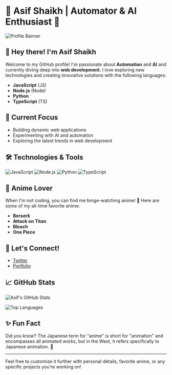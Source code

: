 # 🌟 Asif Shaikh | Automator & AI Enthusiast 🌟

![Profile Banner](https://i.pinimg.com/originals/48/06/28/4806281eb51778bda242a5bb90284a97.jpg)

## 👋 Hey there! I'm Asif Shaikh

Welcome to my GitHub profile! I'm passionate about **Automation** and **AI** and currently diving deep into **web development**. I love exploring new technologies and creating innovative solutions with the following languages:

- **JavaScript** (JS)
- **Node.js** (Node)
- **Python**
- **TypeScript** (TS)

## 🚀 Current Focus

- Building dynamic web applications
- Experimenting with AI and automation
- Exploring the latest trends in web development

## 🛠️ Technologies & Tools

![JavaScript](https://img.shields.io/badge/JavaScript-F7DF1C?style=flat-square&logo=javascript&logoColor=000000)
![Node.js](https://img.shields.io/badge/Node.js-339933?style=flat-square&logo=node.js&logoColor=ffffff)
![Python](https://img.shields.io/badge/Python-3776AB?style=flat-square&logo=python&logoColor=ffffff)
![TypeScript](https://img.shields.io/badge/TypeScript-3178C6?style=flat-square&logo=typescript&logoColor=ffffff)

## 🌸 Anime Lover

When I'm not coding, you can find me binge-watching anime! 🎥 Here are some of my all-time favorite anime:

- **Berserk**
- **Attack on Titan**
- **Bleach**
- **One Piece**

## 💬 Let's Connect!
<!--- 
- [LinkedIn](https://www.linkedin.com/in/asifshaikh) --->
- [Twitter](https://x.com/AsifShaikh_Art)
- [Portfolio](https://asifshaikh.dev)

## 📈 GitHub Stats

![Asif's GitHub Stats](https://github-readme-stats.vercel.app/api?username=AsifShinzo&show_icons=true&hide_title=true&count_private=true&include_all_commits=true&hide=prs&theme=gruvbox)

![Top Languages](https://github-readme-stats.vercel.app/api/top-langs/?username=AsifShinzo&hide_title=true&layout=compact&theme=gruvbox)

## ✨ Fun Fact

Did you know? The Japanese term for "anime" is short for "animation" and encompasses all animated works, but in the West, it refers specifically to Japanese animation. 🌟

---

Feel free to customize it further with personal details, favorite anime, or any specific projects you're working on!

<!---
AsifShinzo/AsifShinzo is a ✨ special ✨ repository because its `README.md` (this file) appears on your GitHub profile.
You can click the Preview link to take a look at your changes.
--->
